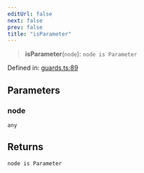 ```yaml
---
editUrl: false
next: false
prev: false
title: "isParameter"
---
```


> **isParameter**(`node`): `node is Parameter`

Defined in: [guards.ts:89](https://github.com/rcs-agents/rcs-lang/blob/68cb652ba691370490e2f22c44219c82067584e3/packages/ast/src/guards.ts#L89)

## Parameters

### node

`any`

## Returns

`node is Parameter`
